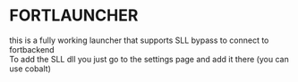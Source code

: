 # FORTLAUNCHER
this is a fully working launcher that supports SLL bypass to connect to fortbackend 
<br>
To add the SLL dll you just go to the settings page and add it there (you can use cobalt)
